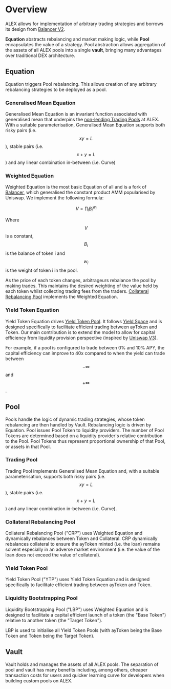# Overview

ALEX allows for implementation of arbitrary trading strategies and borrows its design from [Balancer V2](https://docs.balancer.fi).

**Equation** abstracts rebalancing and market making logic, while **Pool** encapsulates the value of a strategy. Pool abstraction allows aggregation of the assets of all ALEX pools into a single **vault**, bringing many advantages over traditional DEX architecture.

## Equation

Equation triggers Pool rebalancing. This allows creation of any arbitrary rebalancing strategies to be deployed as a pool.

### Generalised Mean Equation

Generalised Mean Equation is an invariant function associated with generalised mean that underpins the [non-lending Trading Pools](trading-pool.md) at ALEX. With a suitable parameterisation, Generalised Mean Equation supports both risky pairs (i.e. $$x y=L$$), stable pairs (i.e. $$x +y=L$$) and any linear combination in-between (i.e. Curve)

### Weighted Equation

Weighted Equation is the most basic Equation of all and is a fork of [Balancer](https://balancer.fi/whitepaper.pdf), which generalised the constant product AMM popularised by Uniswap. We implement the following formula:

$$
V=\prod_{i}B_{i}^{w_{i}}
$$

Where $$V$$is a constant, $$B_{i}$$ is the balance of token i and $$w_{i}$$ is the weight of token i in the pool.

As the price of each token changes, arbitrageurs rebalance the pool by making trades. This maintains the desired weighting of the value held by each token whilst collecting trading fees from the traders. [Collateral Rebalancing Pool](collateral-rebalancing-pool.md) implements the Weighted Equation.

### Yield Token Equation

Yield Token Equation drives [Yield Token Pool](automated-market-making-designed-for-lending-protocols.md). It follows [Yield Space](https://yield.is/YieldSpace.pdf) and is designed specifically to facilitate efficient trading between ayToken and Token. Our main contribution is to extend the model to allow for capital efficiency from liquidity provision perspective (inspired by [Uniswap V3](https://uniswap.org/whitepaper-v3.pdf)).

For example, if a pool is configured to trade between 0% and 10% APY, the capital efficiency can improve to 40x compared to when the yield can trade between $$-\infty$$ and $$+\infty$$.

## Pool

Pools handle the logic of dynamic trading strategies, whose token rebalancing are then handled by Vault. Rebalancing logic is driven by Equation. Pool issues Pool Token to liquidity providers. The number of Pool Tokens are determined based on a liquidity provider's relative contribution to the Pool. Pool Tokens thus represent proportional ownership of that Pool, or assets in that Pool.

### Trading Pool

Trading Pool implements Generalised Mean Equation and, with a suitable parameterisation, supports both risky pairs (i.e. $$x y=L$$), stable pairs (i.e. $$x +y=L$$) and any linear combination in-between (i.e. Curve).

### Collateral Rebalancing Pool

Collateral Rebalancing Pool ("CRP") uses Weighted Equation and dynamically rebalances between Token and Collateral. CRP dynamically rebalances collateral to ensure the ayToken minted (i.e. the loan) remains solvent especially in an adverse market environment (i.e. the value of the loan does not exceed the value of collateral).

### Yield Token Pool

Yield Token Pool ("YTP") uses Yield Token Equation and is designed specifically to facilitate efficient trading between ayToken and Token.

### Liquidity Bootstrapping Pool

Liquidity Bootstrapping Pool ("LBP") uses Weighted Equation and is designed to facilitate a capital efficient launch of a token (the "Base Token") relative to another token (the "Target Token").

LBP is used to initialise all Yield Token Pools (with ayToken being the Base Token and Token being the Target Token).

## Vault

Vault holds and manages the assets of all ALEX pools. The separation of pool and vault has many benefits including, among others, cheaper transaction costs for users and quicker learning curve for developers when building custom pools on ALEX.
